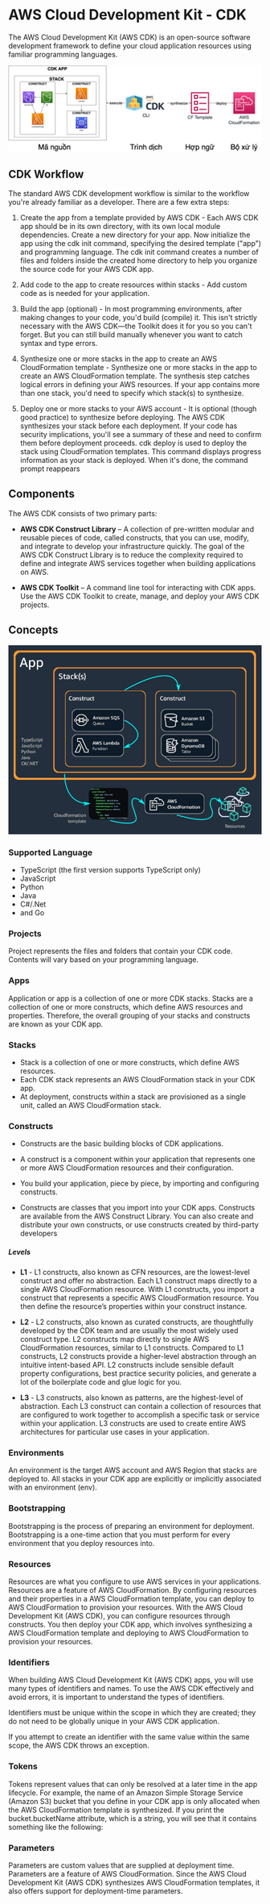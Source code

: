 # AWS Cloud Development Kit - CDK

The AWS Cloud Development Kit (AWS CDK) is an open-source software development framework to define your cloud application resources using familiar programming languages.

![How CDK works](../../assets/cdk/overview.png)

## CDK Workflow
The standard AWS CDK development workflow is similar to the workflow you're already familiar as a developer. There are a few extra steps:

1. Create the app from a template provided by AWS CDK - Each AWS CDK app should be in its own directory, with its own local module dependencies. Create a new directory for your app. Now initialize the app using the cdk init command, specifying the desired template ("app") and programming language. The cdk init command creates a number of files and folders inside the created home directory to help you organize the source code for your AWS CDK app.

2. Add code to the app to create resources within stacks - Add custom code as is needed for your application.

3. Build the app (optional) - In most programming environments, after making changes to your code, you'd build (compile) it. This isn't strictly necessary with the AWS CDK—the Toolkit does it for you so you can't forget. But you can still build manually whenever you want to catch syntax and type errors.

4. Synthesize one or more stacks in the app to create an AWS CloudFormation template - Synthesize one or more stacks in the app to create an AWS CloudFormation template. The synthesis step catches logical errors in defining your AWS resources. If your app contains more than one stack, you'd need to specify which stack(s) to synthesize.

5. Deploy one or more stacks to your AWS account - It is optional (though good practice) to synthesize before deploying. The AWS CDK synthesizes your stack before each deployment. If your code has security implications, you'll see a summary of these and need to confirm them before deployment proceeds. cdk deploy is used to deploy the stack using CloudFormation templates. This command displays progress information as your stack is deployed. When it's done, the command prompt reappears

## Components
The AWS CDK consists of two primary parts:
* **AWS CDK Construct Library** – A collection of pre-written modular and reusable pieces of code, called constructs, that you can use, modify, and integrate to develop your infrastructure quickly. The goal of the AWS CDK Construct Library is to reduce the complexity required to define and integrate AWS services together when building applications on AWS.

* **AWS CDK Toolkit** – A command line tool for interacting with CDK apps. Use the AWS CDK Toolkit to create, manage, and deploy your AWS CDK projects.

## Concepts
![The components of CDK](../../assets/cdk/components.png)
### Supported Language
 - TypeScript (the first version supports TypeScript only)
 - JavaScript
 - Python
 - Java
 - C#/.Net
 - and Go

### Projects
Project represents the files and folders that contain your CDK code. Contents will vary based on your programming language.

### Apps
Application or app is a collection of one or more CDK stacks. Stacks are a collection of one or more constructs, which define AWS resources and properties. Therefore, the overall grouping of your stacks and constructs are known as your CDK app.

### Stacks
- Stack is a collection of one or more constructs, which define AWS resources.
- Each CDK stack represents an AWS CloudFormation stack in your CDK app.
- At deployment, constructs within a stack are provisioned as a single unit, called an AWS CloudFormation stack.

### Constructs
- Constructs are the basic building blocks of CDK applications.
- A construct is a component within your application that represents one or more AWS CloudFormation resources and their configuration.
- You build your application, piece by piece, by importing and configuring constructs.

- Constructs are classes that you import into your CDK apps. Constructs are available from the AWS Construct Library. You can also create and distribute your own constructs, or use constructs created by third-party developers
##### Levels
* **L1** - L1 constructs, also known as CFN resources, are the lowest-level construct and offer no abstraction. Each L1 construct maps directly to a single AWS CloudFormation resource. With L1 constructs, you import a construct that represents a specific AWS CloudFormation resource. You then define the resource’s properties within your construct instance.

* **L2** - L2 constructs, also known as curated constructs, are thoughtfully developed by the CDK team and are usually the most widely used construct type. L2 constructs map directly to single AWS CloudFormation resources, similar to L1 constructs. Compared to L1 constructs, L2 constructs provide a higher-level abstraction through an intuitive intent-based API. L2 constructs include sensible default property configurations, best practice security policies, and generate a lot of the boilerplate code and glue logic for you.
* **L3** - L3 constructs, also known as patterns, are the highest-level of abstraction. Each L3 construct can contain a collection of resources that are configured to work together to accomplish a specific task or service within your application. L3 constructs are used to create entire AWS architectures for particular use cases in your application.

### Environments
An environment is the target AWS account and AWS Region that stacks are deployed to. All stacks in your CDK app are explicitly or implicitly associated with an environment (env).

### Bootstrapping
Bootstrapping is the process of preparing an environment for deployment. Bootstrapping is a one-time action that you must perform for every environment that you deploy resources into.

### Resources
Resources are what you configure to use AWS services in your applications. Resources are a feature of AWS CloudFormation. By configuring resources and their properties in a AWS CloudFormation template, you can deploy to AWS CloudFormation to provision your resources. With the AWS Cloud Development Kit (AWS CDK), you can configure resources through constructs. You then deploy your CDK app, which involves synthesizing a AWS CloudFormation template and deploying to AWS CloudFormation to provision your resources.

### Identifiers
When building AWS Cloud Development Kit (AWS CDK) apps, you will use many types of identifiers and names. To use the AWS CDK effectively and avoid errors, it is important to understand the types of identifiers.

Identifiers must be unique within the scope in which they are created; they do not need to be globally unique in your AWS CDK application.

If you attempt to create an identifier with the same value within the same scope, the AWS CDK throws an exception.

### Tokens
Tokens represent values that can only be resolved at a later time in the app lifecycle. For example, the name of an Amazon Simple Storage Service (Amazon S3) bucket that you define in your CDK app is only allocated when the AWS CloudFormation template is synthesized. If you print the bucket.bucketName attribute, which is a string, you will see that it contains something like the following:

### Parameters
Parameters are custom values that are supplied at deployment time. Parameters are a feature of AWS CloudFormation. Since the AWS Cloud Development Kit (AWS CDK) synthesizes AWS CloudFormation templates, it also offers support for deployment-time parameters.

